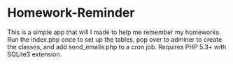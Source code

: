 Homework-Reminder
=================
This is a simple app that will I made to help me remember my homeworks. Run the index.php once to set up the tables, pop over to adminer to create the classes, and add send_emails.php to a cron job.
Requires PHP 5.3+ with SQLite3 extension.